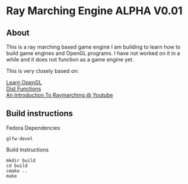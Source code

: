 # Ray Marching Engine ALPHA V0.01
## About
This is a ray marching based game engine I am building to learn how to build game engines and OpenGL programs.
I have not worked on it in a while and it does not function as a game engine yet.

This is very closely based on:

[Learn OpenGL](https://learnopengl.com/)  
[Dist Functions](https://iquilezles.org/articles/distfunctions/)  
[An Introduction To Raymarching @ Youtube](https://www.youtube.com/watch?v=khblXafu7iA)

## Build instructions
Fedora Dependencies
```
glfw-devel
```
Build Instructions
```
mkdir build
cd build
cmake ..
make
```
